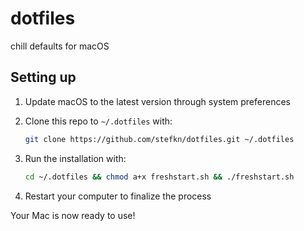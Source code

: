 # dotfiles
chill defaults for macOS

## Setting up

1. Update macOS to the latest version through system preferences
2. Clone this repo to `~/.dotfiles` with:

    ```zsh
    git clone https://github.com/stefkn/dotfiles.git ~/.dotfiles
    ```

3. Run the installation with:

    ```zsh
    cd ~/.dotfiles && chmod a+x freshstart.sh && ./freshstart.sh
    ```

4. Restart your computer to finalize the process

Your Mac is now ready to use!
